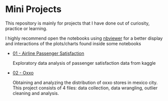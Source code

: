 # Mini Projects

This repository is mainly for projects that I have done out of curiosity, practice or learning.

I highly recommend open the notebooks using [nbviewer](https://nbviewer.org/) for a better display and interactions of the plots/charts found inside some notebooks

* [01 - Airline Passenger Satisfaction](https://github.com/Luis-Alat/mini_projects/blob/main/01_AirlinePassengerSatisfactionEDA.ipynb)

    Exploratory data analysis of passenger satisfaction data from kaggle

* [02 - Oxxo](https://github.com/Luis-Alat/mini_projects/tree/main/02_Oxxo)

    Obtaining and analyzing the distribution of oxxo stores in mexico city. This project consists of 4 files: data collection, data wrangling, outlier cleaning and analysis.
